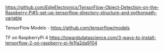 https://github.com/EdjeElectronics/TensorFlow-Object-Detection-on-the-Raspberry-Pi#5-set-up-tensorflow-directory-structure-and-pythonpath-variable

TensorFlow Models - 
https://github.com/tensorflow/models

TF on RaspberryPi 4
https://towardsdatascience.com/3-ways-to-install-tensorflow-2-on-raspberry-pi-fe1fa2da9104
